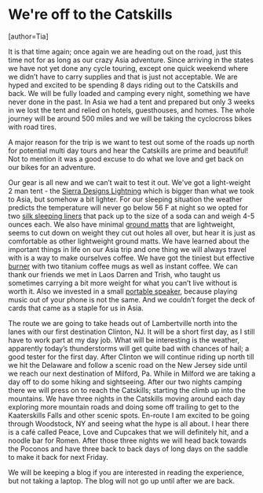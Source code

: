 We're off to the Catskills
============
[author=Tia]

It is that time again; once again we are heading out on the road, just this time not for as long as our crazy Asia adventure. Since arriving in the states we have not yet done any cycle touring, except one quick weekend where we didn’t have to carry supplies and that is just not acceptable. We are hyped and excited to be spending 8 days riding out to the Catskills and back. We will be fully loaded and camping every night, something we have never done in the past. In Asia we had a tent and prepared but only 3 weeks in we lost the tent and relied on hotels, guesthouses, and homes. The whole journey will be around 500 miles and we will be taking the cyclocross bikes with road tires.

A major reason for the trip is we want to test out some of the roads up north for potential multi day tours and hear the Catskills are prime and beautiful! Not to mention it was a good excuse to do what we love and get back on our bikes for an adventure.

Our gear is all new and we can’t wait to test it out. We've got a light-weight 2 man tent - the [Sierra Designs Lightning](https://sierradesigns.com/lightning-2/ "Sierra Designs Lightning tent") which is bigger than what we took to Asia, but somehow a bit lighter. For our sleeping situation the weather predicts the temperature will never go below 56 F at night so we opted for two [silk sleeping liners](https://www.grandtrunk.com/products/silk-sleep-sacks "Silk sleeping bag liners") that pack up to the size of a soda can and weigh 4-5 ounces each. We also have minimal [ground matts](https://www.amazon.co.uk/Klymit-Inertia-Zone-Inflatable-Sleeping/dp/B00GK4LUXQ "Ground matts") that are lightweight, seems to cut down on weight they cut out holes all over, but hear it is just as comfortable as other lightweight ground matts. We have learned about the important things in life on our Asia trip and one thing we will always travel with is a way to make ourselves coffee. We have got the tiniest but effective [burner](https://www.campmor.com/c/vargo-triad-titanium-alcohol-stove-67127 "Vargo triad burner") with two titanium coffee mugs as well as instant coffee. We can thank our friends we met in Laos Darren and Trish, who taught us sometimes carrying a bit more weight for what you can’t live without is worth it. Also we invested in a small [portable speaker](https://www.amazon.com/Bose-SoundLink-Color-Bluetooth-Speaker/dp/B00N32I2Q6 "Portable speaker"), because playing music out of your phone is not the same. And we couldn’t forget the deck of cards that came as a staple for us in Asia.

The route we are going to take heads out of Lambertville north into the lanes with our first destination Clinton, NJ. It will be a short first day, as I still have to work part at my day job. What will be interesting is the weather, apparently today’s thunderstorms will get quite bad with chances of hail; a good tester for the first day. After Clinton we will continue riding up north till we hit the Delaware and follow a scenic road on the New Jersey side until we reach our next destination of Milford, Pa. While in Milford we are taking a day off to do some hiking and sightseeing. After our two nights camping there we will press on to reach the Catskills; starting the climb up into the mountains. We have three nights in the Catskills moving around each day exploring more mountain roads and doing some off trailing to get to the Kaaterskills Falls and other scenic spots. En-route I am excited to be going through Woodstock, NY and seeing what the hype is all about. I hear there is a café called Peace, Love and Cupcakes that we will definitely hit, and a noodle bar for Romen. After those three nights we will head back towards the Poconos and have three back to back days of long days on the saddle to make it back for next Friday.
 
We will be keeping a blog if you are interested in reading the experience, but not taking a laptop. The blog will not go up until after we are back. 